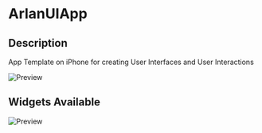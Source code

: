 # ArlanUIApp

## Description

App Template on iPhone for creating User Interfaces and User Interactions

![Preview](Preview/Demo.gif)

## Widgets Available

![Preview](Preview/Widget.gif)
